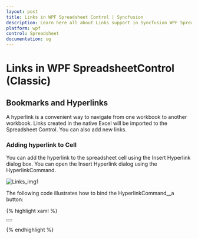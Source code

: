 ```yaml
---
layout: post
title: Links in WPF Spreadsheet Control | Syncfusion
description: Learn here all about Links support in Syncfusion WPF SpreadsheetControl (Classic) control, its elements and more details.
platform: wpf
control: Spreadsheet
documentation: ug
---
```


# Links in WPF SpreadsheetControl (Classic)

## Bookmarks and Hyperlinks

A hyperlink is a convenient way to navigate from one workbook to another workbook. Links created in the native Excel will be imported to the Spreadsheet Control. You can also add new links.

### Adding hyperlink to Cell

You can add the hyperlink to the spreadsheet cell using the Insert Hyperlink dialog box. You can open the Insert Hyperlink dialog using the HyperlinkCommand.

![Links_img1](Links_images/Links_img1.png)

The following code illustrates how to bind the HyperlinkCommand__a button: 

{% highlight xaml %}

<Button Command="{Binding Path= HyperlinkCommand}">

</Button>

{% endhighlight %}
